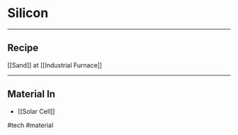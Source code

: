 # Silicon
---
## Recipe
[[Sand]] at [[Industrial Furnace]]

---
## Material In
- [[Solar Cell]]

#tech #material